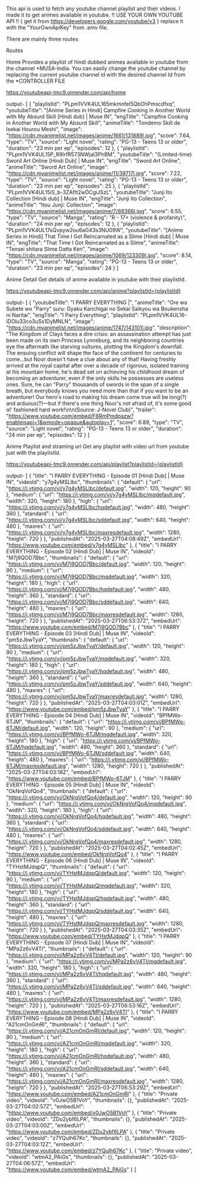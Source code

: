 This api is used to fetch any youtube channel playlist and their videos. I made it to get animes available in youtube.
!! USE YOUR OWN YOUTUBE API !!  { get it from https://developers.google.com/youtube/v3 }
replace it with the "YourOwnApiKey" from .emv file.

There are mainly three routes

Routes

Home
Provides a playlist of hindi dubbed animes available in youtube from the channel *MUSA-India.
You can easily change the youtube channel by replacing the current youtube channel id with the desired channel Id from the *CONTROLLER FILE

https://youtubeapi-tmc9.onrender.com/api/home

output- [
        {
        "playlistId": "PLpm1VVK4UL165mkmnfel5QbOhPmscdfxq",
        "youtubeTitle": "[Anime Series in Hindi] Campfire Cooking in Another World with My Absurd Skill [Hindi dub] | Muse IN",
        "engTitle": "Campfire Cooking in Another World with My Absurd Skill",
        "animeTitle": "Tondemo Skill de Isekai Hourou Meshi",
        "image": "https://cdn.myanimelist.net/images/anime/1661/131889l.jpg",
        "score": 7.64,
        "type": "TV",
        "source": "Light novel",
        "rating": "PG-13 - Teens 13 or older",
        "duration": "23 min per ep",
        "episodes": 12
        },
        {
        "playlistId": "PLpm1VVK4UL15P_R9lrfR573NWjaI3PhBM",
        "youtubeTitle": "(Limited-time) Sword Art Online [Hindi Dub] | Muse IN",
        "engTitle": "Sword Art Online",
        "animeTitle": "Sword Art Online",
        "image": "https://cdn.myanimelist.net/images/anime/11/39717l.jpg",
        "score": 7.22,
        "type": "TV",
        "source": "Light novel",
        "rating": "PG-13 - Teens 13 or older",
        "duration": "23 min per ep",
        "episodes": 25
        },
        {
        "playlistId": "PLpm1VVK4UL15iS_b-3ZAfIt2wDCgiJSzL",
        "youtubeTitle": "Junji Ito Collection [Hindi dub] | Muse IN",
        "engTitle": "Junji Ito Collection",
        "animeTitle": "Itou Junji: Collection",
        "image": "https://cdn.myanimelist.net/images/anime/7/88366l.jpg",
        "score": 6.55,
        "type": "TV",
        "source": "Manga",
        "rating": "R - 17+ (violence & profanity)",
        "duration": "24 min per ep",
        "episodes": 12
        },
        {
        "playlistId": "PLpm1VVK4UL17sQvpyw2ou6aG43s3NU09W",
        "youtubeTitle": "[Anime Series in Hindi]  That Time I Got Reincarnated as a Slime [Hindi dub] | Muse IN",
        "engTitle": "That Time I Got Reincarnated as a Slime",
        "animeTitle": "Tensei shitara Slime Datta Ken",
        "image": "https://cdn.myanimelist.net/images/anime/1069/123309l.jpg",
        "score": 8.14,
        "type": "TV",
        "source": "Manga",
        "rating": "PG-13 - Teens 13 or older",
        "duration": "23 min per ep",
        "episodes": 24
        }
        ]

Anime Detail
Get details of anime available in youtube with their playlistId.

https://youtubeapi-tmc9.onrender.com/api/anime?playlistId={playlistId}

output- [
        {
        "youtubeTitle": "I PARRY EVERYTHING  |",
        "animeTitle": "Ore wa Subete wo \"Parry\" suru: Gyaku Kanchigai no Sekai Saikyou wa Boukensha ni Naritai",
        "engTitle": "I Parry Everything",
        "playlistId": "PLpm1VVK4UL16-iDOlu33co3uSs1DyMNLN",
        "image": "https://cdn.myanimelist.net/images/anime/1747/143101l.jpg",
        "description": "The Kingdom of Clays faces a dire crisis: an assassination attempt has just been made on its own Princess Lynneburg, and its neighboring countries eye the aftermath like starving vultures, plotting           the Kingdom's downfall. The ensuing conflict will shape the face of the continent for centuries to come...but Noor doesn't have a clue about any of that! Having freshly arrived at the royal capital after over a             decade of rigorous, isolated training at his mountain home, he's dead set on achieving his childhood dream of becoming an adventurer, even if the only skills he possesses are useless ones. Sure, he can \"Parry\"            thousands of swords in the span of a single breath, but everybody knows you need more than that if you want to be an adventurer! Our hero's road to making his dream come true will be long(?) and arduous(?)—but if           there's one thing Noor's not afraid of, it's some good ol' fashioned hard work!\n\n(Source: J-Novel Club)",
        "trailer": "https://www.youtube.com/embed/F6RmPmdpazw?enablejsapi=1&wmode=opaque&autoplay=1",
        "score": 6.89,
        "type": "TV",
        "source": "Light novel",
        "rating": "PG-13 - Teens 13 or older",
        "duration": "24 min per ep",
        "episodes": 12
        }
        ]

Anime Playlist and straming url
Get any playlist with video url from youtube just with the playlistId.

https://youtubeapi-tmc9.onrender.com/api/playlist?playlistId={playlistId}

output-   [
          {
          "title": "I PARRY EVERYTHING - Episode 01 [Hindi Dub] | Muse IN",
          "videoId": "y7g4yMSLlbc",
          "thumbnails": {
          "default": {
          "url": "https://i.ytimg.com/vi/y7g4yMSLlbc/default.jpg",
          "width": 120,
          "height": 90
          },
          "medium": {
          "url": "https://i.ytimg.com/vi/y7g4yMSLlbc/mqdefault.jpg",
          "width": 320,
          "height": 180
          },
          "high": {
          "url": "https://i.ytimg.com/vi/y7g4yMSLlbc/hqdefault.jpg",
          "width": 480,
          "height": 360
          },
          "standard": {
          "url": "https://i.ytimg.com/vi/y7g4yMSLlbc/sddefault.jpg",
          "width": 640,
          "height": 480
          },
          "maxres": {
          "url": "https://i.ytimg.com/vi/y7g4yMSLlbc/maxresdefault.jpg",
          "width": 1280,
          "height": 720
          }
          },
          "publishedAt": "2025-03-27T04:08:49Z",
          "embedUrl": "https://www.youtube.com/embed/y7g4yMSLlbc"
          },
          {
          "title": "I PARRY EVERYTHING - Episode 02 [Hindi Dub] | Muse IN",
          "videoId": "M7j9QOD7Bbc",
          "thumbnails": {
          "default": {
          "url": "https://i.ytimg.com/vi/M7j9QOD7Bbc/default.jpg",
          "width": 120,
          "height": 90
          },
          "medium": {
          "url": "https://i.ytimg.com/vi/M7j9QOD7Bbc/mqdefault.jpg",
          "width": 320,
          "height": 180
          },
          "high": {
          "url": "https://i.ytimg.com/vi/M7j9QOD7Bbc/hqdefault.jpg",
          "width": 480,
          "height": 360
          },
          "standard": {
          "url": "https://i.ytimg.com/vi/M7j9QOD7Bbc/sddefault.jpg",
          "width": 640,
          "height": 480
          },
          "maxres": {
          "url": "https://i.ytimg.com/vi/M7j9QOD7Bbc/maxresdefault.jpg",
          "width": 1280,
          "height": 720
          }
          },
          "publishedAt": "2025-03-27T06:53:37Z",
          "embedUrl": "https://www.youtube.com/embed/M7j9QOD7Bbc"
          },
          {
          "title": "I PARRY EVERYTHING - Episode 03 [Hindi Dub] | Muse IN",
          "videoId": "pm5zJbwTyaY",
          "thumbnails": {
          "default": {
          "url": "https://i.ytimg.com/vi/pm5zJbwTyaY/default.jpg",
          "width": 120,
          "height": 90
          },
          "medium": {
          "url": "https://i.ytimg.com/vi/pm5zJbwTyaY/mqdefault.jpg",
          "width": 320,
          "height": 180
          },
          "high": {
          "url": "https://i.ytimg.com/vi/pm5zJbwTyaY/hqdefault.jpg",
          "width": 480,
          "height": 360
          },
          "standard": {
          "url": "https://i.ytimg.com/vi/pm5zJbwTyaY/sddefault.jpg",
          "width": 640,
          "height": 480
          },
          "maxres": {
          "url": "https://i.ytimg.com/vi/pm5zJbwTyaY/maxresdefault.jpg",
          "width": 1280,
          "height": 720
          }
          },
          "publishedAt": "2025-03-27T04:03:01Z",
          "embedUrl": "https://www.youtube.com/embed/pm5zJbwTyaY"
          },
          {
          "title": "I PARRY EVERYTHING - Episode 04 [Hindi Dub] | Muse IN",
          "videoId": "BPfMWo-6TJM",
          "thumbnails": {
          "default": {
          "url": "https://i.ytimg.com/vi/BPfMWo-6TJM/default.jpg",
          "width": 120,
          "height": 90
          },
          "medium": {
          "url": "https://i.ytimg.com/vi/BPfMWo-6TJM/mqdefault.jpg",
          "width": 320,
          "height": 180
          },
          "high": {
          "url": "https://i.ytimg.com/vi/BPfMWo-6TJM/hqdefault.jpg",
          "width": 480,
          "height": 360
          },
          "standard": {
          "url": "https://i.ytimg.com/vi/BPfMWo-6TJM/sddefault.jpg",
          "width": 640,
          "height": 480
          },
          "maxres": {
          "url": "https://i.ytimg.com/vi/BPfMWo-6TJM/maxresdefault.jpg",
          "width": 1280,
          "height": 720
          }
          },
          "publishedAt": "2025-03-27T04:03:18Z",
          "embedUrl": "https://www.youtube.com/embed/BPfMWo-6TJM"
          },
          {
          "title": "I PARRY EVERYTHING - Episode 05 [Hindi Dub] | Muse IN",
          "videoId": "OkNrqVofQo4",
          "thumbnails": {
          "default": {
          "url": "https://i.ytimg.com/vi/OkNrqVofQo4/default.jpg",
          "width": 120,
          "height": 90
          },
          "medium": {
          "url": "https://i.ytimg.com/vi/OkNrqVofQo4/mqdefault.jpg",
          "width": 320,
          "height": 180
          },
          "high": {
          "url": "https://i.ytimg.com/vi/OkNrqVofQo4/hqdefault.jpg",
          "width": 480,
          "height": 360
          },
          "standard": {
          "url": "https://i.ytimg.com/vi/OkNrqVofQo4/sddefault.jpg",
          "width": 640,
          "height": 480
          },
          "maxres": {
          "url": "https://i.ytimg.com/vi/OkNrqVofQo4/maxresdefault.jpg",
          "width": 1280,
          "height": 720
          }
          },
          "publishedAt": "2025-03-27T04:02:45Z",
          "embedUrl": "https://www.youtube.com/embed/OkNrqVofQo4"
          },
          {
          "title": "I PARRY EVERYTHING - Episode 06 [Hindi Dub] | Muse IN",
          "videoId": "TYHstMJdqpQ",
          "thumbnails": {
          "default": {
          "url": "https://i.ytimg.com/vi/TYHstMJdqpQ/default.jpg",
          "width": 120,
          "height": 90
          },
          "medium": {
          "url": "https://i.ytimg.com/vi/TYHstMJdqpQ/mqdefault.jpg",
          "width": 320,
          "height": 180
          },
          "high": {
          "url": "https://i.ytimg.com/vi/TYHstMJdqpQ/hqdefault.jpg",
          "width": 480,
          "height": 360
          },
          "standard": {
          "url": "https://i.ytimg.com/vi/TYHstMJdqpQ/sddefault.jpg",
          "width": 640,
          "height": 480
          },
          "maxres": {
          "url": "https://i.ytimg.com/vi/TYHstMJdqpQ/maxresdefault.jpg",
          "width": 1280,
          "height": 720
          }
          },
          "publishedAt": "2025-03-27T04:03:35Z",
          "embedUrl": "https://www.youtube.com/embed/TYHstMJdqpQ"
          },
          {
          "title": "I PARRY EVERYTHING - Episode 07 [Hindi Dub] | Muse IN",
          "videoId": "MPa2z6vV4TI",
          "thumbnails": {
          "default": {
          "url": "https://i.ytimg.com/vi/MPa2z6vV4TI/default.jpg",
          "width": 120,
          "height": 90
          },
          "medium": {
          "url": "https://i.ytimg.com/vi/MPa2z6vV4TI/mqdefault.jpg",
          "width": 320,
          "height": 180
          },
          "high": {
          "url": "https://i.ytimg.com/vi/MPa2z6vV4TI/hqdefault.jpg",
          "width": 480,
          "height": 360
          },
          "standard": {
          "url": "https://i.ytimg.com/vi/MPa2z6vV4TI/sddefault.jpg",
          "width": 640,
          "height": 480
          },
          "maxres": {
          "url": "https://i.ytimg.com/vi/MPa2z6vV4TI/maxresdefault.jpg",
          "width": 1280,
          "height": 720
          }
          },
          "publishedAt": "2025-03-27T06:53:16Z",
          "embedUrl": "https://www.youtube.com/embed/MPa2z6vV4TI"
          },
          {
          "title": "I PARRY EVERYTHING - Episode 08 [Hindi Dub] | Muse IN",
          "videoId": "A21cmOnGmRI",
          "thumbnails": {
          "default": {
          "url": "https://i.ytimg.com/vi/A21cmOnGmRI/default.jpg",
          "width": 120,
          "height": 90
          },
          "medium": {
          "url": "https://i.ytimg.com/vi/A21cmOnGmRI/mqdefault.jpg",
          "width": 320,
          "height": 180
          },
          "high": {
          "url": "https://i.ytimg.com/vi/A21cmOnGmRI/hqdefault.jpg",
          "width": 480,
          "height": 360
          },
          "standard": {
          "url": "https://i.ytimg.com/vi/A21cmOnGmRI/sddefault.jpg",
          "width": 640,
          "height": 480
          },
          "maxres": {
          "url": "https://i.ytimg.com/vi/A21cmOnGmRI/maxresdefault.jpg",
          "width": 1280,
          "height": 720
          }
          },
          "publishedAt": "2025-03-27T06:53:29Z",
          "embedUrl": "https://www.youtube.com/embed/A21cmOnGmRI"
          },
          {
          "title": "Private video",
          "videoId": "v0JwO5B1VoY",
          "thumbnails": {},
          "publishedAt": "2025-03-27T04:02:57Z",
          "embedUrl": "https://www.youtube.com/embed/v0JwO5B1VoY"
          },
          {
          "title": "Private video",
          "videoId": "ZDu2ybf6LPA",
          "thumbnails": {},
          "publishedAt": "2025-03-27T04:03:00Z",
          "embedUrl": "https://www.youtube.com/embed/ZDu2ybf6LPA"
          },
          {
          "title": "Private video",
          "videoId": "z7YQulh67Kc",
          "thumbnails": {},
          "publishedAt": "2025-03-27T04:03:12Z",
          "embedUrl": "https://www.youtube.com/embed/z7YQulh67Kc"
          },
          {
          "title": "Private video",
          "videoId": "wtmA2_PAiGs",
          "thumbnails": {},
          "publishedAt": "2025-03-27T04:06:57Z",
          "embedUrl": "https://www.youtube.com/embed/wtmA2_PAiGs"
          }
          ]

